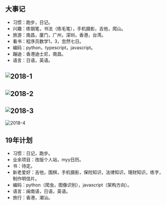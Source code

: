 
## 大事记

- 习惯：跑步，日记。
- 兴趣：练钢笔，书法（练毛笔），手机摄影，吉他，爬山。
- 旅游：南昌，厦门，广州，深圳，香港，台湾。
- 看书：程序员数学1，3，忽然七日。
- 编码：python，typescript，javascript。
- 蹦迪：香港迪士尼，南昌。
- 语言：日语，英语。

![2018-1](./images/2018-1.png)
-----
![2018-2](./images/2018-2.png)
-----
![2018-3](./images/2018-3.png)
-----
![2018-4](./images/2018-4.png)

## 19年计划

- 习惯：日记，跑步。
- 业余项目：改版个人站，myy日历。
- 书：待定。
- 新老爱好：吉他，围棋，手机摄影，保险知识，法律知识，理财知识，练字，制作明信片。
- 编码：python（爬虫，图像识别），javascript（架构方向）。
- 语言：闽南语，日语，英语。
- 旅行：香港，潮汕。
